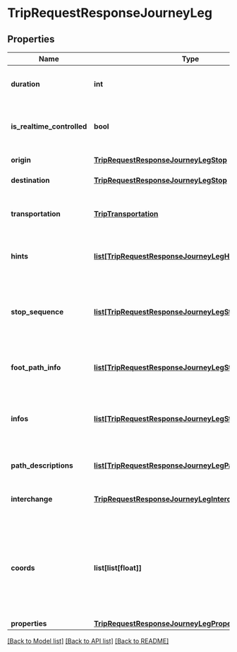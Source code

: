 # TripRequestResponseJourneyLeg

## Properties
Name | Type | Description | Notes
------------ | ------------- | ------------- | -------------
**duration** | **int** | The approximate amount of time in seconds required to complete this journey leg. | [optional] 
**is_realtime_controlled** | **bool** | This indicates whether or not real-time data has been used to calculate the departure/arrival timestamps | [optional] 
**origin** | [**TripRequestResponseJourneyLegStop**](TripRequestResponseJourneyLegStop.md) | This is the starting location of the leg. | [optional] 
**destination** | [**TripRequestResponseJourneyLegStop**](TripRequestResponseJourneyLegStop.md) | This is the finishing location of the leg. | [optional] 
**transportation** | [**TripTransportation**](TripTransportation.md) | This element contains information about the mode of transport and/or route used to complete this journey leg.  | [optional] 
**hints** | [**list[TripRequestResponseJourneyLegHints]**](TripRequestResponseJourneyLegHints.md) | Contains a number of additional informational messages that may be useful for travellers. | [optional] 
**stop_sequence** | [**list[TripRequestResponseJourneyLegStop]**](TripRequestResponseJourneyLegStop.md) | This is a list of all stops that are made for this leg. It is sorted in order of its stopping sequence. If the leg is a walking leg between two stops, then this will contain these two stops in order.  | [optional] 
**foot_path_info** | [**list[TripRequestResponseJourneyLegStopFootpathInfo]**](TripRequestResponseJourneyLegStopFootpathInfo.md) | If the leg corresponds to a walking leg, this element contains walking directions.  | [optional] 
**infos** | [**list[TripRequestResponseJourneyLegStopInfo]**](TripRequestResponseJourneyLegStopInfo.md) | Contains a number of service alert messages relating to this journey leg. Information returned here is also available using the &#x60;XML_ADDINFO_REQUEST&#x60; API endpoint.  | [optional] 
**path_descriptions** | [**list[TripRequestResponseJourneyLegPathDescription]**](TripRequestResponseJourneyLegPathDescription.md) | Contains walking information for completing this journey leg. | [optional] 
**interchange** | [**TripRequestResponseJourneyLegInterchange**](TripRequestResponseJourneyLegInterchange.md) | Contains information for how to interchange between the end of one leg to the next journey leg.  | [optional] 
**coords** | **list[list[float]]** | This elements contains a list of coordinates that this journey leg follows. A line between can be plotted between these coordinates in order when representing the journey on a map in order to show where the vehicle travels (or for a walking leg, the path to be walked).  | [optional] 
**properties** | [**TripRequestResponseJourneyLegProperties**](TripRequestResponseJourneyLegProperties.md) |  | [optional] 

[[Back to Model list]](../README.md#documentation-for-models) [[Back to API list]](../README.md#documentation-for-api-endpoints) [[Back to README]](../README.md)


